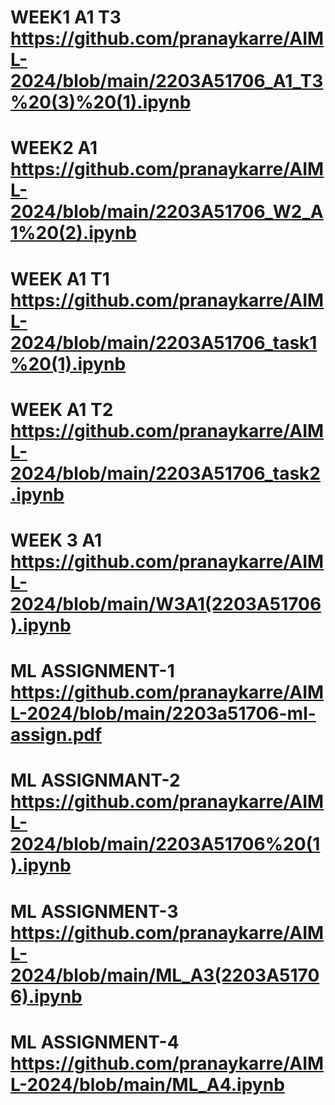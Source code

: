 # WEEK1 A1 T3 https://github.com/pranaykarre/AIML-2024/blob/main/2203A51706_A1_T3%20(3)%20(1).ipynb
# WEEK2 A1  https://github.com/pranaykarre/AIML-2024/blob/main/2203A51706_W2_A1%20(2).ipynb
# WEEK A1 T1 https://github.com/pranaykarre/AIML-2024/blob/main/2203A51706_task1%20(1).ipynb
# WEEK A1 T2 https://github.com/pranaykarre/AIML-2024/blob/main/2203A51706_task2.ipynb
# WEEK 3 A1 https://github.com/pranaykarre/AIML-2024/blob/main/W3A1(2203A51706).ipynb
# ML ASSIGNMENT-1 https://github.com/pranaykarre/AIML-2024/blob/main/2203a51706-ml-assign.pdf
# ML ASSIGNMANT-2 https://github.com/pranaykarre/AIML-2024/blob/main/2203A51706%20(1).ipynb
# ML ASSIGNMENT-3 https://github.com/pranaykarre/AIML-2024/blob/main/ML_A3(2203A51706).ipynb
# ML ASSIGNMENT-4 https://github.com/pranaykarre/AIML-2024/blob/main/ML_A4.ipynb
